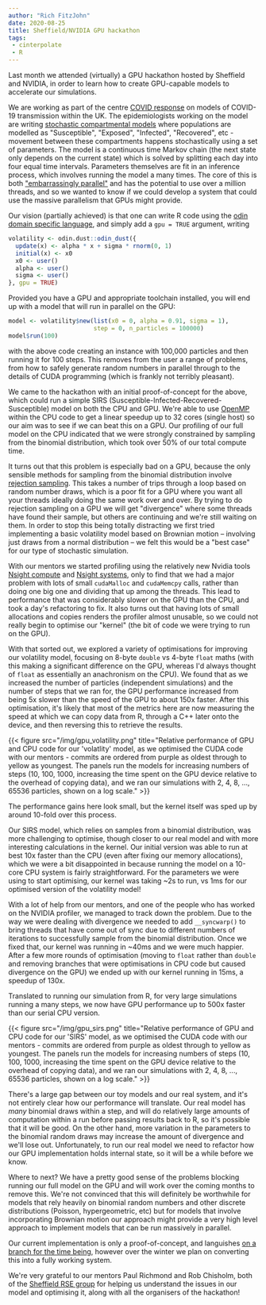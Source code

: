 ```yaml
---
author: "Rich FitzJohn"
date: 2020-08-25
title: Sheffield/NVIDIA GPU hackathon
tags:
 - cinterpolate
 - R
---
```


Last month we attended (virtually) a GPU hackathon hosted by Sheffield and NVIDIA, in order to learn how to create GPU-capable models to accelerate our simulations.

We are working as part of the centre [COVID response](/projects/covid) on models of COVID-19 transmission within the UK. The epidemiologists working on the model are writing [stochastic compartmental models](https://en.wikipedia.org/wiki/Compartmental_models_in_epidemiology#Deterministic_versus_stochastic_epidemic_models) where populations are modelled as "Susceptible", "Exposed", "Infected", "Recovered", etc - movement between these compartments happens stochastically using a set of parameters. The model is a continuous time Markov chain (the next state only depends on the current state) which is solved by splitting each day into four equal time intervals. Parameters themselves are fit in an inference process, which involves running the model a many times. The core of this is both ["embarrassingly parallel"](https://en.wikipedia.org/wiki/Embarrassingly_parallel) and has the potential to use over a million threads, and so we wanted to know if we could develop a system that could use the massive parallelism that GPUs might provide.

Our vision (partially achieved) is that one can write R code using the [odin domain specific language](https://mrc-ide.github.io/odin), and simply add a `gpu = TRUE` argument, writing

```r
volatility <- odin.dust::odin_dust({
  update(x) <- alpha * x + sigma * rnorm(0, 1)
  initial(x) <- x0
  x0 <- user()
  alpha <- user()
  sigma <- user()
}, gpu = TRUE)
```

Provided you have a GPU and appropriate toolchain installed, you will end up with a model that will run in parallel on the GPU:

```r
model <- volatility$new(list(x0 = 0, alpha = 0.91, sigma = 1),
                        step = 0, n_particles = 100000)
model$run(100)
```

with the above code creating an instance with 100,000 particles and then running it for 100 steps. This removes from the user a range of problems, from how to safely generate random numbers in parallel through to the details of CUDA programming (which is frankly not terribly pleasant).

We came to the hackathon with an initial proof-of-concept for the above, which could run a simple SIRS (Susceptible-Infected-Recovered-Susceptible) model on both the CPU and GPU.  We're able to use [OpenMP](https://www.openmp.org/) within the CPU code to get a linear speedup up to 32 cores (single host) so our aim was to see if we can beat this on a GPU. Our profiling of our full model on the CPU indicated that we were strongly constrained by sampling from the binomial distribution, which took over 50% of our total compute time.

It turns out that this problem is especially bad on a GPU, because the only sensible methods for sampling from the binomial distribution involve [rejection sampling](https://en.wikipedia.org/wiki/Rejection_sampling). This takes a number of trips through a loop based on random number draws, which is a poor fit for a GPU where you want all your threads ideally doing the same work over and over. By trying to do rejection sampling on a GPU we will get "divergence" where some threads have found their sample, but others are continuing and we're still waiting on them. In order to stop this being totally distracting we first tried implementing a basic volatility model based on Brownian motion – involving just draws from a normal distribution – we felt this would be a "best case" for our type of stochastic simulation.

With our mentors we started profiling using the relatively new Nvidia tools [Nsight compute](https://developer.nvidia.com/nsight-compute) and [Nsight systems](https://developer.nvidia.com/nsight-systems), only to find that we had a major problem with lots of small `cudaMalloc` and `cudaMemcpy` calls, rather than doing one big one and dividing that up among the threads. This lead to performance that was considerably slower on the GPU than the CPU, and took a day's refactoring to fix.  It also turns out that having lots of small allocations and copies renders the profiler almost unusable, so we could not really begin to optimise our "kernel" (the bit of code we were trying to run on the GPU).

With that sorted out, we explored a variety of optimisations for improving our volatility model, focusing on 8-byte `double` vs 4-byte `float` maths (with this making a significant difference on the GPU, whereas I'd always thought of `float` as essentially an anachronism on the CPU). We found that as we increased the number of particles (independent simulations) and the number of steps that we ran for, the GPU performance increased from being 5x slower than the speed of the GPU to about 150x faster. After this optimisation, it's likely that most of the metrics here are now measuring the speed at which we can copy data from R, through a C++ later onto the device, and then reversing this to retrieve the results.

{{< figure src="/img/gpu_volatility.png" title="Relative performance of GPU and CPU code for our 'volatlity' model, as we optimised the CUDA code with our mentors - commits are ordered from purple as oldest through to yellow as youngest. The panels run the models for increasing numbers of steps (10, 100, 1000, increasing the time spent on the GPU device relative to the overhead of copying data), and we ran our simulations with 2, 4, 8, ..., 65536 particles, shown on a log scale." >}}

The performance gains here look small, but the kernel itself was sped up by around 10-fold over this process.

Our SIRS model, which relies on samples from a binomial distribution, was more challenging to optimise, though closer to our real model and with more interesting calculations in the kernel. Our initial version was able to run at best 10x faster than the CPU (even after fixing our memory allocations), which we were a bit disappointed in because running the model on a 10-core CPU system is fairly straightforward.  For the parameters we were using to start optimising, our kernel was taking ~2s to run, vs 1ms for our optimised version of the volatility model!

With a lot of help from our mentors, and one of the people who has worked on the NVIDIA profiler, we managed to track down the problem. Due to the way we were dealing with divergence we needed to add `__syncwarp()` to bring threads that have come out of sync due to different numbers of iterations to successfully sample from the binomial distribution. Once we fixed that, our kernel was running in ~40ms and we were much happier. After a few more rounds of optimisation (moving to `float` rather than `double` and removing branches that were optimisations in CPU code but caused divergence on the GPU) we ended up with our kernel running in 15ms, a speedup of 130x.

Translated to running our simulation from R, for very large simulations running a many steps, we now have GPU performance up to 500x faster than our serial CPU version.

{{< figure src="/img/gpu_sirs.png" title="Relative performance of GPU and CPU code for our 'SIRS' model, as we optimised the CUDA code with our mentors - commits are ordered from purple as oldest through to yellow as youngest. The panels run the models for increasing numbers of steps (10, 100, 1000, increasing the time spent on the GPU device relative to the overhead of copying data), and we ran our simulations with 2, 4, 8, ..., 65536 particles, shown on a log scale." >}}

There's a large gap between our toy models and our real system, and it's not entirely clear how our performance will translate. Our real model has *many* binomial draws within a step, and will do relatively large amounts of computation within a run before passing results back to R, so it's possible that it will be good. On the other hand, more variation in the parameters to the binomial random draws may increase the amount of divergence and we'll lose out. Unfortunately, to run our real model we need to refactor how our GPU implementation holds internal state, so it will be a while before we know.

Where to next? We have a pretty good sense of the problems blocking running our full model on the GPU and will work over the coming months to remove this.  We're not convinced that this will definitely be worthwhile for models that rely heavily on binomial random numbers and other discrete distributions (Poisson, hypergeometric, etc) but for models that involve incorporating Brownian motion our approach might provide a very high level approach to implement models that can be run massively in parallel.

Our current implementation is only a proof-of-concept, and languishes [on a branch for the time being](https://github.com/mrc-ide/dust/tree/device-select-package), however over the winter we plan on converting this into a fully working system.

We're very grateful to our mentors Paul Richmond and Rob Chisholm, both of the [Sheffield RSE group](https://rse.shef.ac.uk/) for helping us understand the issues in our model and optimising it, along with all the organisers of the hackathon!
